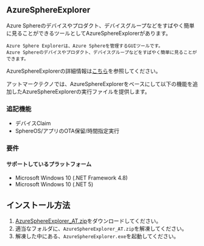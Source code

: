 
## AzureSphereExplorer

Azure Sphereのデバイスやプロダクト、デバイスグループなどをすばやく簡単に見ることができるツールとしてAzureSphereExplorerがあります。

```
Azure Sphere Explorerは、Azure Sphereを管理するGUIツールです。
Azure Sphereのデバイスやプロダクト、デバイスグループなどをすばやく簡単に見ることができます。
```

AzureSphereExplorerの詳細情報は[こちら](https://github.com/matsujirushi/AzureSphereExplorer)を参照してください。

アットマークテクノでは、AzureSphereExplorerをベースにして以下の機能を追加したAzureSphereExplorerの実行ファイルを提供します。

### 追記機能

* デバイスClaim
* SphereOS/アプリのOTA保留/時間指定実行


### 要件

#### サポートしているプラットフォーム

* Microsoft Windows 10 (.NET Framework 4.8)
* Microsoft Windows 10 (.NET 5)

## インストール方法

1. [AzureSphereExplorer_AT.zip](https://download.atmark-techno.com/cactusphere-100/AzureSphereExplorer/AzureSphereExplorer_AT.zip)をダウンロードしてください。
1. 適当なフォルダに、`AzureSphereExplorer_AT.zip`を解凍してください。
1. 解凍した中にある、`AzureSphereExplorer.exe`を起動してください。
